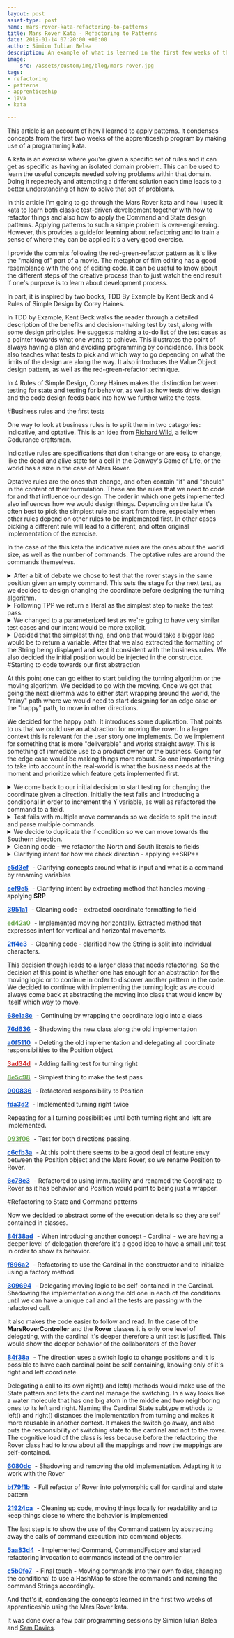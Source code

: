 ```yaml
---
layout: post
asset-type: post
name: mars-rover-kata-refactoring-to-patterns
title: Mars Rover Kata - Refactoring to Patterns
date: 2019-01-14 07:20:00 +00:00
author: Simion Iulian Belea
description: An example of what is learned in the first few weeks of the apprenticeship with the Mars Rover kata.
image: 
    src: /assets/custom/img/blog/mars-rover.jpg
tags: 
- refactoring
- patterns
- apprenticeship
- java
- kata

---
```


This article is an account of how I learned to apply patterns. It condenses concepts from the first two weeks of the apprenticeship program by making use of a programming kata.

A kata is an exercise where you're given a specific set of rules and it can get as specific as having an isolated domain problem. This can be used to learn the useful concepts needed solving problems within that domain. Doing it repeatedly and attempting a different solution each time leads to a better understanding of how to solve that set of problems.

In this article I&#39;m going to go through the Mars Rover kata and how I used it kata to learn both classic test-driven development together with how to refactor things and also how to apply the Command and State design patterns. Applying patterns to such a simple problem is over-engineering. However, this provides a guidefor learning about refactoring and to train a sense of where they can be applied it's a very good exercise.

I provide the commits following the red-green-refactor pattern as it&#39;s like the &quot;making of&quot; part of a movie. The metaphor of film editing has a good resemblance with the one of editing code. It can be useful to know about the different steps of the creative process than to just watch the end result if one&#39;s purpose is to learn about development process.

In part, it is inspired by two books, TDD By Example by Kent Beck and 4 Rules of Simple Design by Corey Haines.

In TDD by Example, Kent Beck walks the reader through a detailed description of the benefits and decision-making test by test, along with some design principles. He suggests making a to-do list of the test cases as a pointer towards what one wants to achieve. This illustrates the point of always having a plan and avoiding programming by coincidence. This book also teaches what tests to pick and which way to go depending on what the limits of the design are along the way. It also introduces the Value Object design pattern, as well as the red-green-refactor technique.

In 4 Rules of Simple Design, Corey Haines makes the distinction between testing for state and testing for behavior, as well as how tests drive design and the code design feeds back into how we further write the tests.

#Business rules and the first tests

One way to look at business rules is to split them in two categories: indicative, and optative. This is an idea from [Richard Wild](https://codurance.com/publications/author/richard-wild/), a fellow Codurance craftsman.

Indicative rules are specifications that don&#39;t change or are easy to change, like the dead and alive state for a cell in the Conway&#39;s Game of Life, or the world has a size in the case of Mars Rover.

Optative rules are the ones that change, and often contain &quot;if&quot; and &quot;should&quot; in the content of their formulation. These are the rules that we need to code for and that influence our design. The order in which one gets implemented also influences how we would design things. Depending on the kata it&#39;s often best to pick the simplest rule and start from there, especially when other rules depend on other rules to be implemented first. In other cases picking a different rule will lead to a different, and often original implementation of the exercise.

In the case of the this kata the indicative rules are the ones about the world size, as well as the number of commands. The optative rules are around the commands themselves.

<details>
  <summary>After a bit of debate we chose to test that the rover stays in the same position given an empty command. This sets the stage for the next test, as we decided to design changing the coordinate before designing the turning algorithm.
</summary>

```diff

public class MarsRover {
  public MarsRover(int x, int y, String cardinal) {}
  public String execute(String commands) {
    return null;
  }
}
```
```diff

public class MarsRoverShould {
  @Test
  void return_initial_position_of_rover_without_any_command() {
    final String emptyCommand = "";

    assertThat(new MarsRover(1,2,"N").execute(emptyCommand)
    is("1 2 N"));
  }
}
```
</details>

<details>
 <summary>Following TPP we return a literal as the simplest step to make the test pass.</summary>

```diff
  public String execute(String commands) {
-    return null;
+    return "1 2 N";
  }
}
```
</details>

<details>
<summary>We changed to a parameterized test as we&#39;re going to have very similar test cases and our intent would be more explicit.</summary>

```diff

- @Test
-  void return_initial_position_of_rover_without_any_command() {
+  @ParameterizedTest
+  @CsvSource({"1, 2, N, '1 2 N'"})
+  void return_initial_position_of_rover_without_any_command(int initialX, int initialY, String initialCardinal, String expectedCoordinate) {
    final String emptyCommand = "";
-    assertThat(new MarsRover(1,2,"N").execute(emptyCommand), CoreMatchers.is("1 2 N"));
+    assertThat(new MarsRover(initialX, initialY, initialCardinal).execute(emptyCommand), CoreMatchers.is(expectedCoordinate));
  }
```

</details>

<details> <summary>Decided that the simplest thing, and one that would take a bigger leap would be to return a variable. After that we also extracted the formatting of the String being displayed and kept it consistent with the business rules. We also decided the initial position would be injected in the constructor. </summary>

```diff

  @ParameterizedTest
-  @CsvSource({"1, 2, N, '1 2 N'"})
-  void return_initial_position_of_rover_without_any_command(int initialX, int initialY, String initialCardinal, String expectedCoordinate) {
+  @CsvSource({
    "1, 2, N, '1 2 N'",
    "1, 3, N, '1 3 N'"
  })
+  void return_initial_position_of_rover_without_any_command(
    int initialX, int initialY, String initialCardinal,
    String expectedCoordinate) {

    final String emptyCommand = "";
    final MarsRover rover = new MarsRover(initialX, initialY, initialCardinal);

    final String actualCoordinate = rover.execute(emptyCommand);

    assertThat(new MarsRover(initialX, initialY, initialCardinal).execute(emptyCommand), CoreMatchers.is(expectedCoordinate));
    assertThat(actualCoordinate, CoreMatchers.is(expectedCoordinate));
  }

```


```diff
public class MarsRover {
+  private final int x;
+  private final int y;
+  private final String cardinal;
  public MarsRover(int x, int y, String cardinal) {
+    this.x = x;
+    this.y = y;
+    this.cardinal = cardinal;
  }

  public String execute(String commands) {
-    return "1 2 N";
+    return formatCoordinate();
  }

+  private String formatCoordinate() {
+    return String.format("%d %d %s", x, y, cardinal);
  }
}

```
</details>
#Starting to code towards our first abstraction

At this point one can go either to start building the turning algorithm or the moving algorithm. We decided to go with the moving. Once we got that going the next dilemma was to either start wrapping around the world, the &quot;rainy&quot; path where we would need to start designing for an edge case or the &quot;happy&quot; path, to move in other directions.

We decided for the happy path. It introduces some duplication. That points to us that we could use an abstraction for moving the rover. In a larger context this is relevant for the user story one implements. Do we implement for something that is more &quot;deliverable&quot; and works straight away. This is something of immediate use to a product owner or the business. Going for the edge case would be making things more robust. So one important thing to take into account in the real-world is what the business needs at the moment and prioritize which feature gets implemented first.
<details> <summary>We come back to our initial decision to start testing for changing the coordinate given a direction. Initially the test fails and introducing a conditional in order to increment the Y variable, as well as refactored the command to a field.</summary>

```diff
public String execute(String commands) {
+    if(commands.equals(MOVE_COMMAND))
+         y++;
  return formatCoordinate();
}
```
```diff
+@ParameterizedTest
+  @CsvSource({
+    "1, 2, N, M, '1 3 N'",
+    "1, 3, N, M, '1 4 N'"
+  })
+  public void
+  move(
+    int initialX, int initialY, String initialCardinal,
+    String commands,
+    String expectedCoordinate
+  ) {
+    final MarsRover rover = new MarsRover(initialX, initialY,+ initialCardinal);
+
+    String actualCoordinate = rover.execute(commands);
+
+    assertThat(actualCoordinate, is(expectedCoordinate));
+  }
```
</details>

<details><summary>Test fails with multiple move commands so we decide to split the input and parse multiple commands.</summary>

```diff
@ParameterizedTest
  @CsvSource({
    "1, 2, N, M, '1 3 N'",
+    "1, 3, N, MM, '1 5 N'"
  })
```

```diff
public String execute(String commands) {
-    if(commands.equals(MOVE_COMMAND))
-      y++;
+    String[] individualCommands = commands.split("");

+    for (String command:individualCommands) {
+      if(command.equals(MOVE_COMMAND))
+        y++;
+    }
    return formatCoordinate();
  }
```

</details>

<details> <summary>We decide to duplicate the if condition so we can move towards the Southern direction.</summary>

```diff
@ParameterizedTest
  @CsvSource({
    "1, 2, N, M, '1 3 N'",
    "1, 3, N, MM, '1 5 N'"
+    "1, 3, N, MMMMM, '1 8 N'",
+    "1, 8, S, M, '1 7 S'",
  })
```

```diff
 for(String command:individualCommands) {
      if(command.equals(MOVE_COMMAND))
-        y++;
+        if(cardinal.equals("N"))
+          y++;
+        if(cardinal.equals("S"))
+          y--;
    }
```
</details>

<details>
<summary>Cleaning code - we refactor the North and South literals to fields</summary>

```diff
 for (String command:individualCommands) {
      if(command.equals(MOVE_COMMAND))
-        if(cardinal.equals("N"))
+        if(cardinal.equals(NORTH))
          y++;
-        if(cardinal.equals("S"))
+        if(cardinal.equals(SOUTH))
          y--;
    }
```
</details>

<details><summary>Clarifying intent for how we check direction - applying **SRP**</summary>

```diff
 for (String command:individualCommands) {
      if(command.equals(MOVE_COMMAND))
-        if(cardinal.equals(NORTH))
+        if(facing(NORTH))
          y++;
-        if(cardinal.equals(SOUTH))
+        if(facing(SOUTH))
          y--;
 }
+ private boolean facing(String direction) {
+    return this.cardinal.equals(direction);
+  }
```
</details>

[<span style=" font-weight: bold;  color: #1155CC; padding-right: 5px;">e5d3ef</span>](https://github.com/simion-iulian/mars_rover_article/commit/e5d3ef23580b43c4fc287576f5ed818b2b2d263f) - Clarifying concepts around what is input and what is a command by renaming variables

[<span style=" font-weight: bold;  color: #1155CC; padding-right: 5px;">cef9e5</span>](https://github.com/simion-iulian/mars_rover_article/commit/cef9e5dfd91c31ef0eb982d19160146423679642) - Clarifying intent by extracting method that handles moving - applying **SRP**

[<span style=" font-weight: bold;  color: #1155CC; padding-right: 5px;">3951a1</span>](https://github.com/simion-iulian/mars_rover_article/commit/3951a11f123eb1dc8484397fb938d57a9cb33a68) - Cleaning code - extracted coordinate formatting to field

[<span style=" font-weight: bold;  color: #6AA84F; padding-right: 5px;">ed42a0</span>](https://github.com/simion-iulian/mars_rover_article/commit/ed42a0911d4a33047e260152a99944078234d72c) - Implemented moving horizontally. Extracted method that expresses intent for vertical and horizontal movements.

[<span style=" font-weight: bold;  color: #1155CC; padding-right: 5px;">2ff4e3</span>](https://github.com/simion-iulian/mars_rover_article/commit/2ff4e3446329d499f92d8eaedd494159f7be4321) - Cleaning code - clarified how the String is split into individual characters.

This decision though leads to a larger class that needs refactoring. So the decision at this point is whether one has enough for an abstraction for the moving logic or to continue in order to discover another pattern in the code. We decided to continue with implementing the turning logic as we could always come back at abstracting the moving into class that would know by itself which way to move.

[<span style=" font-weight: bold;  color: #1155CC; padding-right: 5px;">68e1a8c</span>](https://github.com/simion-iulian/mars_rover_article/commit/68e1a8cbda65b8042717a1a461ccfd4fe1d8ecfb?diff=unified#diff-52aa4cc276944cec2c0f7f1e877030a9) - Continuing by wrapping the coordinate logic into a class

[<span style=" font-weight: bold; color: #1155CC; padding-right: 5px;">76d636</span>](https://github.com/simion-iulian/mars_rover_article/commit/76d63670df343468b6fda02ac6af5ddeceaa13d8) - Shadowing the new class along the old implementation

[<span style=" font-weight: bold; color: #1155CC; padding-right: 5px;">a0f5110</span>](https://github.com/simion-iulian/mars_rover_article/commit/a0f5110f26dacb5feed88a0f34dcab479a9e7267) - Deleting the old implementation and delegating all coordinate responsibilities to the Position object

[<span style=" font-weight: bold; color: #d32f2f; padding-right: 5px;">3ad34d</span>](https://github.com/simion-iulian/mars_rover_article/commit/3ad34daeb41ab3df4f114c593a04f4d1bb56c3dd) - Adding failing test for turning right

[<span style=" font-weight: bold; color: #6AA84F; padding-right: 5px;">8e5c98</span>](https://github.com/simion-iulian/mars_rover_article/commit/8e5c98e8c6f6bb0f080ece34057e83b6a3a553e1) - Simplest thing to make the test pass

[<span style=" font-weight: bold; color: #1155CC; padding-right: 5px;">000836</span>](https://github.com/simion-iulian/mars_rover_article/commit/0008368273817c7ca4617f49b7b7569f66224d18) - Refactored responsibility to Position

[<span style=" font-weight: bold; color: #1155CC; padding-right: 5px;">fda3d2</span>](https://github.com/simion-iulian/mars_rover_article/commit/fda3d2f0de907ed66ad311c7e12046a1249cc507) - Implemented turning right twice

Repeating for all turning possibilities until both turning right and left are implemented.

[<span style=" font-weight: bold; color: #6AA84F; padding-right: 5px;">093f06</span>](https://github.com/simion-iulian/mars_rover_article/commit/093f067a0104a179d384ba9507acb3af7ffc0817) - Test for both directions passing.

[<span style=" font-weight: bold; color: #1155CC; padding-right: 5px;">c6cfb3a</span>](https://github.com/simion-iulian/mars_rover_article/commit/c6cfb3a152e3854269db42d0f715c16502fe33d8?diff=unified) - At this point there seems to be a good deal of feature envy between the Position object and the Mars Rover, so we rename Position to Rover.

[<span style=" font-weight: bold; color: #1155CC; padding-right: 5px;">6c78e3</span>](https://github.com/simion-iulian/mars_rover_article/commit/6c78e3a3f557f78e464da6edfee0cedf1ddaa566) - Refactored to using immutability and renamed the Coordinate to Rover as it has behavior and Position would point to being just a wrapper.

#Refactoring to State and Command patterns

Now we decided to abstract some of the execution details so they are self contained in classes.

[<span style=" font-weight: bold; color: #1155CC; padding-right: 5px;">84f38ad</span>](https://github.com/simion-iulian/mars_rover_article/commit/84f38ad) - When introducing another concept - Cardinal - we are having a deeper level of delegation therefore it&#39;s a good idea to have a small unit test in order to show its behavior.

[<span style=" font-weight: bold; color: #1155CC; padding-right: 5px;">f896a2</span>](https://github.com/simion-iulian/mars_rover_article/commit/f896a26bfad71f99020231c340c07c593ed61459) - Refactoring to use the Cardinal in the constructor and to initialize using a factory method.

[<span style=" font-weight: bold; color: #1155CC; padding-right: 5px;">309694</span>](https://github.com/simion-iulian/mars_rover_article/commit/30969435e977d249c37b569740e02367d2c2513b) - Delegating moving logic to be self-contained in the Cardinal. Shadowing the implementation along the old one in each of the conditions until we can have a unique call and all the tests are passing with the refactored call.

It also makes the code easier to follow and read. In the case of the **MarsRoverController** and the **Rover** classes it is only one level of delegating, with the cardinal it&#39;s deeper therefore a unit test is justified. This would show the deeper behavior of the collaborators of the Rover

[<span style=" font-weight: bold; color: #1155CC; padding-right: 5px;">84f38a</span>](https://github.com/simion-iulian/mars_rover_article/commit/84f38add0b7adf613448df4a7a2f85b0e82ad6a6) - The direction uses a switch logic to change positions and it is possible to have each cardinal point be self containing, knowing only of it&#39;s right and left coordinate.

Delegating a call to its own right() and left() methods would make use of the State pattern and lets the cardinal manage the switching. In a way looks like a water molecule that has one big atom in the middle and two neighboring ones to its left and right. Naming the Cardinal State subtype methods to left() and right() distances the implementation from turning and makes it more reusable in another context. It makes the switch go away, and also puts the responsibility of switching state to the cardinal and not to the rover. The cognitive load of the class is less because before the refactoring the Rover class had to know about all the mappings and now the mappings are self-contained.

[<span style=" font-weight: bold; color: #1155CC; padding-right: 5px;">6080dc</span>](https://github.com/simion-iulian/mars_rover_article/commit/6080dc18ab125fb26b344bf761feedcb230710f8) - Shadowing and removing the old implementation. Adapting it to work with the Rover

[<span style=" font-weight: bold; color: #1155CC; padding-right: 5px;">bf79f1b</span>](https://github.com/simion-iulian/mars_rover_article/commit/bf79f1b) - Full refactor of Rover into polymorphic call for cardinal and state pattern

[<span style=" font-weight: bold; color: #1155CC; padding-right: 5px;">21924ca</span>](https://github.com/simion-iulian/mars_rover_article/commit/21924ca) - Cleaning up code, moving things locally for readability and to keep things close to where the behavior is implemented

The last step is to show the use of the Command pattern by abstracting away the calls of command execution into command objects.

[<span style=" font-weight: bold; color: #1155CC; padding-right: 5px;">5aa83d4</span>](https://github.com/simion-iulian/mars_rover_article/commit/5aa83d4) - Implemented Command, CommandFactory and started refactoring invocation to commands instead of the controller

[<span style=" font-weight: bold; color: #1155CC; padding-right: 5px;">c5b0fe7</span>](https://github.com/simion-iulian/mars_rover_article/commit/c5b0fe7) - Final touch - Moving commands into their own folder, changing the conditional to use a HashMap to store the commands and naming the command Strings accordingly.

And that&#39;s it, condensing the concepts learned in the first two weeks of apprenticeship using the Mars Rover kata.

It was done over a few pair programming sessions by Simion Iulian Belea and [Sam Davies](https://codurance.com/publications/author/sam-davies/).